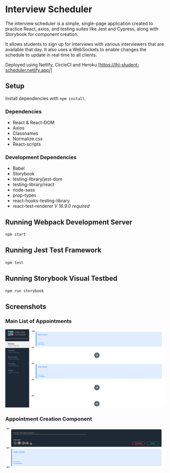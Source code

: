 # Interview Scheduler

The interview scheduler is a simple, single-page application created to practice React, axios, and testing suites like Jest and Cypress, along with Storybook for component creation. 

It allows students to sign up for interviews with various interviewers that are available that day. It also uses a WebSockets to enable changes the schedule to update in real time to all clients.

Deployed using Netlify, CircleCI and Heroku
[https://lhl-student-scheduler.netlify.app/]

## Setup

Install dependencies with `npm install`.

### Dependencies
- React & React-DOM
- Axios
- Classnames
- Normalize.css
- React-scripts

### Development Dependencies
- Babel
- Storybook
- testing-library/jest-dom
- testing-library/react
- node-sass
- prop-types
- react-hooks-testing-library
- react-test-renderer *V 16.9.0 required*

## Running Webpack Development Server

```sh
npm start
```

## Running Jest Test Framework

```sh
npm test
```

## Running Storybook Visual Testbed

```sh
npm run storybook
```

## Screenshots

### Main List of Appointments
!["Main List of apppointments"](https://github.com/Idrking/scheduler/blob/master/docs/Initial.png?raw=true)

### Appointment Creation Component
!["appointment creation component](https://github.com/Idrking/scheduler/blob/master/docs/Booking.png?raw=true)
